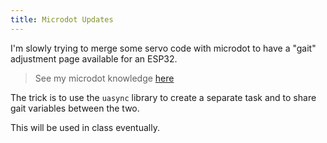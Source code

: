 ```yaml
---
title: Microdot Updates
---
```


I'm slowly trying to merge some servo code with microdot to have a "gait" adjustment page available for an ESP32.

> See my microdot knowledge [here](/notebook/python/micropython-web-based-control/)

The trick is to use the ```uasync``` library to create a separate task and to share gait variables between the two.

This will be used in class eventually.

